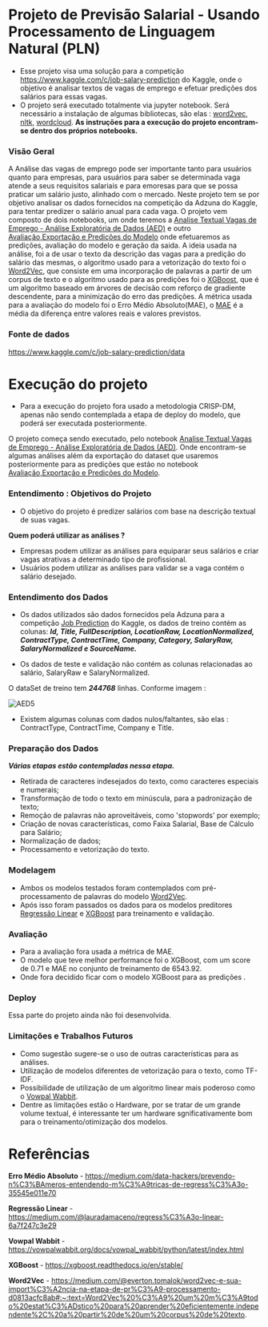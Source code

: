 # Projeto de Previsão Salarial - Usando Processamento de Linguagem Natural (PLN)

* Esse projeto visa uma solução para a competição https://www.kaggle.com/c/job-salary-prediction do Kaggle, onde o objetivo é analisar textos de vagas de emprego e efetuar predições dos salários para essas vagas.
* O projeto será executado totalmente via jupyter notebook. Será necessário a instalação de algumas bibliotecas, são elas :
[word2vec](https://radimrehurek.com/gensim/auto_examples/tutorials/run_word2vec.html), [nltk](https://www.nltk.org/), [wordcloud](http://amueller.github.io/word_cloud/).
**As instruções para a execução do projeto encontram-se dentro dos próprios notebooks.**

### Visão Geral
A Análise das vagas de emprego pode ser importante tanto para usuários quanto para empresas, para usuários para saber se determinada vaga atende a seus requisitos salariais e para emoresas para que se possa praticar um salário justo, alinhado com o mercado. Neste projeto tem se por objetivo analisar os dados fornecidos na competição da Adzuna do Kaggle, para tentar predizer o salário anual para cada vaga.
O projeto vem composto de dois notebooks, um onde teremos a [Analise Textual Vagas de Emprego - Análise Exploratória de Dados (AED)](/PredictSalary_RegressionProblemExample_AED.ipynb) e outro [Avaliação,Exportação e Predições do Modelo](/PredictSalary_RegressionProblemExample_Training_Evaluating_Models.ipynb) onde efetuaremos as predições, avaliação do modelo e geração da saida.
A ideia usada na análise, foi a de usar o texto da descrição das vagas para a predição do salário das mesmas, o algoritmo usado para a vetorização do texto foi o [Word2Vec](https://medium.com/@everton.tomalok/word2vec-e-sua-import%C3%A2ncia-na-etapa-de-pr%C3%A9-processamento-d0813acfc8ab#:~:text=Word2Vec%20%C3%A9%20um%20m%C3%A9todo%20estat%C3%ADstico%20para%20aprender%20eficientemente,independente%2C%20a%20partir%20de%20um%20corpus%20de%20texto.), que consiste em uma incorporação de palavras a partir de um corpus de texto e o algoritmo usado para as predições foi o [XGBoost](https://xgboost.readthedocs.io/en/stable/), que é um algoritmo baseado em árvores de decisão com reforço de gradiente descendente, para a minimização do erro das predições.
A métrica usada para a avaliação do modelo foi o Erro Médio Absoluto(MAE), o [MAE](https://medium.com/data-hackers/prevendo-n%C3%BAmeros-entendendo-m%C3%A9tricas-de-regress%C3%A3o-35545e011e70) é a média da diferença entre valores reais e valores previstos.

### Fonte de dados

https://www.kaggle.com/c/job-salary-prediction/data

# Execução do projeto

* Para a execução do projeto fora usado a metodologia CRISP-DM, apenas não sendo contemplada a etapa de deploy do modelo, que poderá ser executada posteriormente.

O projeto começa sendo executado, pelo notebook [Analise Textual Vagas de Emprego - Análise Exploratória de Dados (AED)](/PredictSalary_RegressionProblemExample_AED.ipynb). Onde encontram-se algumas análises além da exportação do dataset que usaremos posteriormente para as predições que estão no notebook [Avaliação,Exportação e Predições do Modelo](/PredictSalary_RegressionProblemExample_Training_Evaluating_Models.ipynb).

### Entendimento : Objetivos do Projeto 

* O objetivo do projeto é predizer salários com base na descrição textual de suas vagas.

**Quem poderá utilizar as análises ?**
* Empresas podem utilizar as análises para equiparar seus salários e criar vagas atrativas a determinado tipo de profissional.
* Usuários podem utilizar as análises para validar se a vaga contém o salário desejado.

### Entendimento dos Dados

* Os dados utilizados são dados fornecidos pela Adzuna para a competição [Job Prediction](https://www.kaggle.com/c/job-salary-prediction) do Kaggle, os dados de treino contém as colunas:
***Id, Title, FullDescription, LocationRaw, LocationNormalized, ContractType, ContractTime, Company, Category, SalaryRaw, SalaryNormalized e SourceName.***

* Os dados de teste e validação não contém as colunas relacionadas ao salário, SalaryRaw e SalaryNormalized.

O dataSet de treino tem ***244768*** linhas. Conforme imagem : 

![AED5](https://user-images.githubusercontent.com/61605612/148666686-c971e04d-bdc4-423e-b8b8-1bef1e2e27b8.jpg)
* Existem algumas colunas com dados nulos/faltantes, são elas : ContractType, ContractTime, Company e Title.

### Preparação dos Dados

***Várias etapas estão contempladas nessa etapa.***

* Retirada de caracteres indesejados do texto, como caracteres especiais e numerais;
* Transformação de todo o texto em minúscula, para a padronização de texto;
* Remoção de palavras não aproveitáveis, como 'stopwords' por exemplo; 
* Criação de novas características, como Faixa Salarial, Base de Cálculo para Salário;
* Normalização de dados;
* Processamento e vetorização do texto. 

### Modelagem

* Ambos os modelos testados foram contemplados com pré-processamento de palavras do modelo [Word2Vec](https://medium.com/@everton.tomalok/word2vec-e-sua-import%C3%A2ncia-na-etapa-de-pr%C3%A9-processamento-d0813acfc8ab#:~:text=Word2Vec%20%C3%A9%20um%20m%C3%A9todo%20estat%C3%ADstico%20para%20aprender%20eficientemente,independente%2C%20a%20partir%20de%20um%20corpus%20de%20texto.).
*  Após isso foram passados os dados para os modelos preditores [Regressão Linear](https://medium.com/@lauradamaceno/regress%C3%A3o-linear-6a7f247c3e29) e [XGBoost](https://xgboost.readthedocs.io/en/stable/) para treinamento e validação.

### Avaliação

* Para a avaliação fora usada a métrica de MAE. 
* O modelo que teve melhor performance foi o XGBoost, com um score de 0.71 e MAE no conjunto de treinamento de 6543.92.
* Onde fora decidido ficar com o modelo XGBoost para as predições .

### Deploy

Essa parte do projeto ainda não foi desenvolvida.

### Limitações e Trabalhos Futuros

* Como sugestão sugere-se o uso de outras características para as análises. 
* Utilização de modelos diferentes de vetorização para o texto, como TF-IDF. 
* Possibilidade de utilização de um algoritmo linear mais poderoso como o [Vowpal Wabbit](https://vowpalwabbit.org/docs/vowpal_wabbit/python/latest/index.html). 
* Dentre as limitações estão o Hardware, por se tratar de um grande volume textual, é interessante ter um hardware sgnificativamente bom para o treinamento/otimização dos modelos.


# Referências 

**Erro Médio Absoluto** - https://medium.com/data-hackers/prevendo-n%C3%BAmeros-entendendo-m%C3%A9tricas-de-regress%C3%A3o-35545e011e70

**Regressão Linear** - https://medium.com/@lauradamaceno/regress%C3%A3o-linear-6a7f247c3e29

**Vowpal Wabbit** - https://vowpalwabbit.org/docs/vowpal_wabbit/python/latest/index.html

**XGBoost** - https://xgboost.readthedocs.io/en/stable/

**Word2Vec** - https://medium.com/@everton.tomalok/word2vec-e-sua-import%C3%A2ncia-na-etapa-de-pr%C3%A9-processamento-d0813acfc8ab#:~:text=Word2Vec%20%C3%A9%20um%20m%C3%A9todo%20estat%C3%ADstico%20para%20aprender%20eficientemente,independente%2C%20a%20partir%20de%20um%20corpus%20de%20texto.


